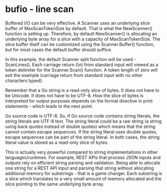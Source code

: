 # bufio - line scan

Buffered I/O can be very effective. A Scanner uses an underlying slice buffer of MaxScanTokenSize by default. That is what the NewScanner() function is setting up. Therefore, by default NewScanner() is allocating an underlying byte array for a slice with a capacity of MaxScanTokenSize. The slice buffer itself can be customized using the Scanner.Buffer() function, but for most cases the default buffer should suffice.

In this example, the default Scanner split function will be used - ScanLines(). Each carriage return (\n) from standard input will viewed as a token delimiter for the Scanner.Scan() function. A token length of zero will exit the example (carriage return from standard input with no other characters typed).

Remember that a Go string is a read-only slice of bytes. It does not have to be Unicode. It does not have to be UTF-8. How the slice of bytes is interpreted for output purposes depends on the format directive in print statements - which leads to the next point.

Go source code is UTF-8. So, if Go source code contains string literals, the string literals are UTF-8 text. The string literal could be a raw string (a string using back quotes instead of double quotes) which means that the string cannot contain escape sequences. If the string literal uses double quotes, escape sequences can be part of the string literal. In both cases, the string literal value is stored as a read-only slice of bytes.

This is actually very powerful compared to string implementations in other languages/runtimes. For example, REST APIs that process JSON inputs and outputs rely on efficient string parsing and validation. Being able to allocate one string for a REST API input and parsing that string without allocating additional memory for substrings - that is a game changer. Each substring is a slice which translates to a very small amount of memory allocated and the slice pointing to the same underlying byte array.
